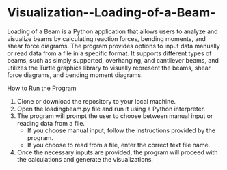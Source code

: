 # Visualization--Loading-of-a-Beam-
Loading of a Beam is a Python application that allows users to analyze and visualize beams by calculating reaction forces, bending moments, and shear force diagrams. The program provides options to input data manually or read data from a file in a specific format. It supports different types of beams, such as simply supported, overhanging, and cantilever beams, and utilizes the Turtle graphics library to visually represent the beams, shear force diagrams, and bending moment diagrams.

How to Run the Program
1. Clone or download the repository to your local machine.
2. Open the loadingbeam.py file and run it using a Python interpreter.
3. The program will prompt the user to choose between manual input or reading data from a file.
     - If you choose manual input, follow the instructions provided by the program.
     - If you choose to read from a file, enter the correct text file name.
6. Once the necessary inputs are provided, the program will proceed with the calculations and generate the visualizations.
